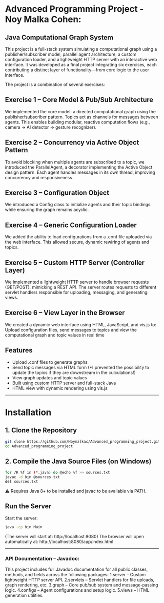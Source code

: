 # Advanced Programming Project - Noy Malka Cohen: #

## Java Computational Graph System
This project is a full-stack system simulating a computational graph using a publisher/subscriber model, parallel agent architecture, a custom configuration loader, and a lightweight HTTP server with an interactive web interface. It was developed as a final project integrating six exercises, each contributing a distinct layer of functionality—from core logic to the user interface.

The project is a combination of several exercises:

## Exercise 1 – Core Model & Pub/Sub Architecture
We implemented the core model: a directed computational graph using the publisher/subscriber pattern. Topics act as channels for messages between agents. This enables building modular, reactive computation flows (e.g., camera → AI detector → gesture recognizer).

## Exercise 2 – Concurrency via Active Object Pattern
To avoid blocking when multiple agents are subscribed to a topic, we introduced the ParallelAgent, a decorator implementing the Active Object design pattern. Each agent handles messages in its own thread, improving concurrency and responsiveness.

## Exercise 3 – Configuration Object
We introduced a Config class to initialize agents and their topic bindings while ensuring the graph remains acyclic.

## Exercise 4 – Generic Configuration Loader
We added the ability to load configurations from a .conf file uploaded via the web interface. This allowed secure, dynamic rewiring of agents and topics.

## Exercise 5 – Custom HTTP Server (Controller Layer)
We implemented a lightweight HTTP server to handle browser requests (GET/POST), mimicking a REST API. The server routes requests to different servlet handlers responsible for uploading, messaging, and generating views.

## Exercise 6 – View Layer in the Browser
We created a dynamic web interface using HTML, JavaScript, and vis.js to:
Upload configuration files, send messages to topics and view the computational graph and topic values in real time



## Features
- Upload .conf files to generate graphs
- Send topic messages via HTML form (*I prevented the possibility to update the topics if they are downstream in the culculations!)
- View graph updates and topic values
- Built using custom HTTP server and full-stack Java
- HTML view with dynamic rendering using vis.js

---

# Installation

## 1. Clone the Repository
```bash
git clone https://github.com/Noymalkac/Advanced_programming_project.git
cd Advanced_programming_project
```

## 2. Compile the Java Source Files (on Windows)

```bash
for /R %f in (*.java) do @echo %f >> sources.txt
javac -d bin @sources.txt
del sources.txt
```
⚠️ Requires Java 8+ to be installed and javac to be available via PATH.

## Run the Server
Start the server:

```bash
java -cp bin Main
```
(The server will start at: http://localhost:8080)
The browser will open automatically at: http://localhost:8080/app/index.html

---
### API Documentation – Javadoc:
This project includes full Javadoc documentation for all public classes, methods, and fields across the following packages:
1.server – Custom lightweight HTTP server API.
2.servlets – Servlet handlers for file uploads, graph rendering, etc.
3.graph – Core pub/sub system and message-passing logic.
4.configs – Agent configurations and setup logic.
5.views – HTML generation utilities.
